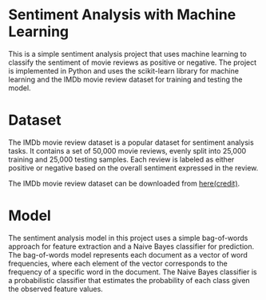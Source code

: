 # Sentiment Analysis with Machine Learning

This is a simple sentiment analysis project that uses machine learning to classify the sentiment of movie reviews as positive or negative. The project is implemented in Python and uses the scikit-learn library for machine learning and the IMDb movie review dataset for training and testing the model.

# Dataset

The IMDb movie review dataset is a popular dataset for sentiment analysis tasks. It contains a set of 50,000 movie reviews, evenly split into 25,000 training and 25,000 testing samples. Each review is labeled as either positive or negative based on the overall sentiment expressed in the review.

The IMDb movie review dataset can be downloaded from [here(credit)](https://ai.stanford.edu/~amaas/data/sentiment/).

# Model

The sentiment analysis model in this project uses a simple bag-of-words approach for feature extraction and a Naive Bayes classifier for prediction. The bag-of-words model represents each document as a vector of word frequencies, where each element of the vector corresponds to the frequency of a specific word in the document. The Naive Bayes classifier is a probabilistic classifier that estimates the probability of each class given the observed feature values.

